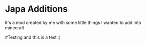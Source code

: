 # Japa Additions

it's a mod created by me with some little things I wanted to add into minecraft

#Testing
and this is a test :)